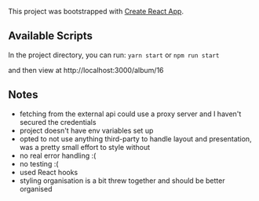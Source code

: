 This project was bootstrapped with [Create React App](https://github.com/facebook/create-react-app).

## Available Scripts

In the project directory, you can run:
`yarn start` or `npm run start` 

and then view at http://localhost:3000/album/16

## Notes
- fetching from the external api could use a proxy server and I haven't secured the credentials
- project doesn't have env variables set up
- opted to not use anything third-party to handle layout and presentation, was a pretty small effort to style without
- no real error handling :(
- no testing :(
- used React hooks
- styling organisation is a bit threw together and should be better organised
